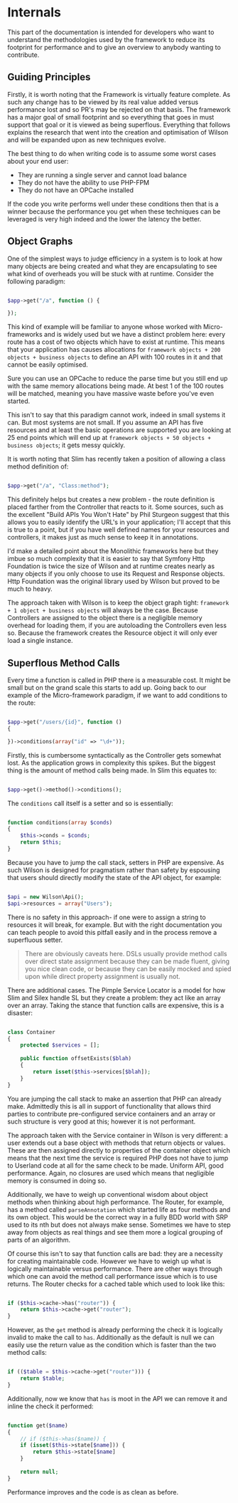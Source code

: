 # Internals

This part of the documentation is intended for developers who want to understand
the methodologies used by the framework to reduce its footprint for performance
and to give an overview to anybody wanting to contribute.


## Guiding Principles

Firstly, it is worth noting that the Framework is virtually feature complete. As
such any change has to be viewed by its real value added versus performance lost
and so PR's may be rejected on that basis. The framework has a major goal of
small footprint and so everything that goes in must support that goal or it is
viewed as being superflous. Everything that follows explains the research that
went into the creation and optimisation of Wilson and will be expanded upon as
new techniques evolve.

The best thing to do when writing code is to assume some worst cases about your
end user:

* They are running a single server and cannot load balance
* They do not have the ability to use PHP-FPM
* They do not have an OPCache installed

If the code you write performs well under these conditions then that is a winner
because the performance you get when these techniques can be leveraged is very
high indeed and the lower the latency the better.


## Object Graphs

One of the simplest ways to judge efficiency in a system is to look at how many
objects are being created and what they are encapsulating to see what kind of
overheads you will be stuck with at runtime. Consider the following paradigm:

```php

$app->get("/a", function () {

});

```

This kind of example will be familiar to anyone whose worked with Micro-frameworks
and is widely used but we have a distinct problem here: every route has a cost of
two objects which have to exist at runtime. This means that your application has
causes allocations for `framework objects + 200 objects + business objects` to
define an API with 100 routes in it and that cannot be easily optimised.

Sure you can use an OPCache to reduce the parse time but you still end up with
the same memory allocations being made. At best 1 of the 100 routes will be
matched, meaning you have massive waste before you've even started.

This isn't to say that this paradigm cannot work, indeed in small systems it
can. But most systems are not small. If you assume an API has five resources
and at least the basic operations are supported you are looking at 25 end
points which will end up at `framework objects + 50 objects + business objects`;
it gets messy quickly.

It is worth noting that Slim has recently taken a position of allowing a
class method definition of:

```php

$app->get("/a", "Class:method");

```

This definitely helps but creates a new problem - the route definition is
placed farther from the Controller that reacts to it. Some sources, such
as the excellent "Build APIs You Won't Hate" by Phil Sturgeon suggest that
this allows you to easily identify the URL's in your application; I'll
accept that this is true to a point, but if you have well defined names
for your resources and controllers, it makes just as much sense to keep
it in annotations.

I'd make a detailed point about the Monolithic frameworks here but they imbue
so much complexity that it is easier to say that Symfony Http Foundation is
twice the size of Wilson and at runtime creates nearly as many objects if
you only choose to use its Request and Response objects. Http Foundation
was the original library used by Wilson but proved to be much to heavy.

The approach taken with Wilson is to keep the object graph tight: `framework +
1 object + business objects` will always be the case. Because Controllers are
assigned to the object there is a negligible memory overhead for loading them,
if you are autoloading the Controllers even less so. Because the framework
creates the Resource object it will only ever load a single instance.


## Superflous Method Calls

Every time a function is called in PHP there is a measurable cost. It might
be small but on the grand scale this starts to add up. Going back to our
example of the Micro-framework paradigm, if we want to add conditions to
the route:

```php

$app->get("/users/{id}", function ()
{

})->conditions(array("id" => "\d+"));

```

Firstly, this is cumbersome syntactically as the Controller gets somewhat lost.
As the application grows in complexity this spikes. But the biggest thing is
the amount of method calls being made. In Slim this equates to:

```php

$app->get()->method()->conditions();

```

The `conditions` call itself is a setter and so is essentially:

```php

function conditions(array $conds)
{
    $this->conds = $conds;
    return $this;
}

```

Because you have to jump the call stack, setters in PHP are expensive. As such
Wilson is designed for pragmatism rather than safety by espousing that users
should directly modify the state of the API object, for example:

```php

$api = new Wilson\Api();
$api->resources = array("Users");

```

There is no safety in this approach- if one were to assign a string to resources
it will break, for example. But with the right documentation you can teach people
to avoid this pitfall easily and in the process remove a superfluous setter.

> There are obviously caveats here. DSLs usually provide method calls over direct
> state assignment because they can be made fluent, giving you nice clean code, or
> because they can be easily mocked and spied upon while direct property assignment
> is usually not.

There are additional cases. The Pimple Service Locator is a model for how Slim
and Silex handle SL but they create a problem: they act like an array over an
array. Taking the stance that function calls are expensive, this is a disaster:

```php

class Container
{
    protected $services = [];
    
    public function offsetExists($blah)
    {
        return isset($this->services[$blah]);    
    }
}

```

You are jumping the call stack to make an assertion that PHP can already make.
Admittedly this is all in support of functionality that allows third parties
to contribute pre-configured service containers and an array or such structure
is very good at this; however it is not performant.

The approach taken with the Service container in Wilson is very different:
a user extends out a base object with methods that return objects or values.
These are then assigned directly to properties of the container object which
means that the next time the service is required PHP does not have to jump
to Userland code at all for the same check to be made. Uniform API, good
performance. Again, no closures are used which means that negligible memory
is consumed in doing so.

Additionally, we have to weigh up conventional wisdom about object methods
when thinking about high performance. The Router, for example, has a method
called `parseAnnotation` which started life as four methods and its own
object. This would be the correct way in a fully BDD world with SRP used to
its nth but does not always make sense. Sometimes we have to step away
from objects as real things and see them more a logical grouping of
parts of an algorithm.

Of course this isn't to say that function calls are bad: they are a necessity
for creating maintainable code. However we have to weigh up what is logically
maintainable versus performance. There are other ways through which one can
avoid the method call performance issue which is to use returns. The Router 
checks for a cached table which used to look like this:

```php

if ($this->cache->has("router")) {
    return $this->cache->get("router");
}

```

However, as the `get` method is already performing the check it is logically
invalid to make the call to `has`. Additionally as the default is null we
can easily use the return value as the condition which is faster than the
two method calls:

```php

if (($table = $this->cache->get("router"))) {
    return $table;
}

```

Additionally, now we know that `has` is moot in the API we can remove it
and inline the check it performed:

```php

function get($name)
{
    // if ($this->has($name)) {
    if (isset($this->state[$name])) {
        return $this->state[$name]
    }
    
    return null;
}

```

Performance improves and the code is as clean as before.
